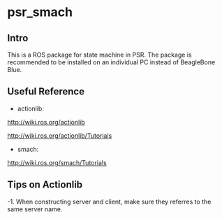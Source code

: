 # psr_smach

## Intro

This is a ROS package for state machine in PSR.  The package is recommended to be installed on an individual PC instead of BeagleBone Blue.

## Useful Reference

- actionlib:

http://wiki.ros.org/actionlib

http://wiki.ros.org/actionlib/Tutorials

- smach:

http://wiki.ros.org/smach/Tutorials

## Tips on Actionlib

-1. When constructing server and client, make sure they referres to the same server name.
